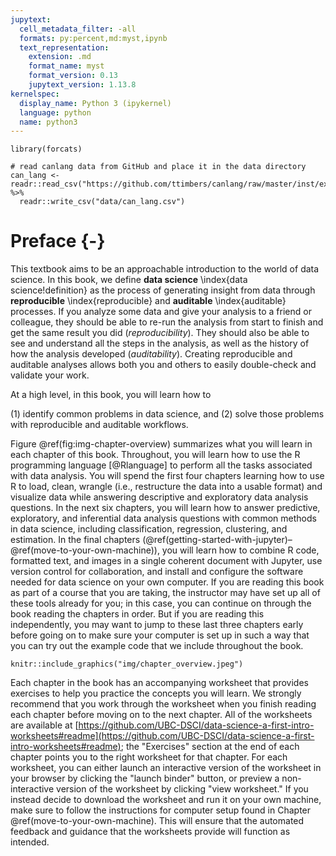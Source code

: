 ```yaml
---
jupytext:
  cell_metadata_filter: -all
  formats: py:percent,md:myst,ipynb
  text_representation:
    extension: .md
    format_name: myst
    format_version: 0.13
    jupytext_version: 1.13.8
kernelspec:
  display_name: Python 3 (ipykernel)
  language: python
  name: python3
---
```


```{r setup, include=FALSE}
library(forcats)

# read canlang data from GitHub and place it in the data directory
can_lang <- readr::read_csv("https://github.com/ttimbers/canlang/raw/master/inst/extdata/can_lang.csv") %>%
  readr::write_csv("data/can_lang.csv")
```

# Preface {-}

This textbook aims to be an approachable introduction to the world of data science. 
In this book, we define **data science** \index{data science!definition} as the process of generating
insight from data through **reproducible** \index{reproducible} and **auditable** \index{auditable} processes. 
If you analyze some data and give your analysis to a friend or colleague, they should
be able to re-run the analysis from start to finish and get the same result you did (*reproducibility*).
They should also be able to see and understand all the steps in the analysis, as well as the history of how
the analysis developed (*auditability*). Creating reproducible and auditable 
analyses allows both you and others to easily double-check and validate your work.

At a high level, in this book, you will learn how to 

(1) identify common problems in data science, and 
(2) solve those problems with reproducible and auditable workflows.

Figure \@ref(fig:img-chapter-overview) summarizes what you will learn in each chapter
of this book.
Throughout, you will learn how to use the R programming language [@Rlanguage] to perform
all the tasks associated with data analysis. You will
spend the first four chapters learning how to use R to load, clean, wrangle
(i.e., restructure the data into a usable format) and visualize data
while answering descriptive and exploratory data analysis questions. In the next
six chapters, you will learn how to answer predictive, exploratory, and inferential
data analysis questions with common methods in data science, including
classification, regression, clustering, and estimation.
In the final chapters 
(\@ref(getting-started-with-jupyter)&ndash;\@ref(move-to-your-own-machine)), 
you will learn how to combine R code, formatted text, and images
in a single coherent document with Jupyter, use version control for
collaboration, and install and configure the software needed for data science
on your own computer. If you are reading this book as part of a course that you are
taking, the instructor may have set up all of these tools already for you; in this 
case, you can continue on through the book reading the chapters in order.
But if you are reading this independently, you may want to jump to these last three chapters 
early before going on to make sure your computer is set up in such a way that you can
try out the example code that we include throughout the book. 

```{r img-chapter-overview, echo = FALSE, message = FALSE, warning = FALSE, fig.cap = "Where are we going?", out.width="100%", fig.retina = 2, fig.align = "center"}
knitr::include_graphics("img/chapter_overview.jpeg")
```

Each chapter in the book has an accompanying worksheet that provides exercises
to help you practice the concepts you will learn. We strongly recommend that you
work through the worksheet when you finish reading each chapter 
before moving on to the next chapter. All of the worksheets
are available at 
[https://github.com/UBC-DSCI/data-science-a-first-intro-worksheets#readme](https://github.com/UBC-DSCI/data-science-a-first-intro-worksheets#readme);
the "Exercises" section at the end of each chapter points you to the right worksheet for that chapter.
For each worksheet, you can either launch an interactive version of the worksheet in your browser by clicking the "launch binder" button,
or preview a non-interactive version of the worksheet by clicking "view worksheet."
If you instead decide to download the worksheet and run it on your own machine,
make sure to follow the instructions for computer setup
found in Chapter \@ref(move-to-your-own-machine). This will ensure that the automated feedback
and guidance that the worksheets provide will function as intended.
